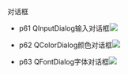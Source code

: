 对话框

- p61 QInputDialog输入对话框![](http://bbs.fishc.com/data/attachment/album/201504/09/104833i19r8z2i82yr842e.jpg)

- p62 QColorDialog颜色对话框![](http://bbs.fishc.com/data/attachment/album/201504/09/230054sew8wyvznbvbnpiy.jpg)

- p63 QFontDialog字体对话框![](http://bbs.fishc.com/data/attachment/album/201504/11/165609uqqmaxoi3odkvjjf.jpg)